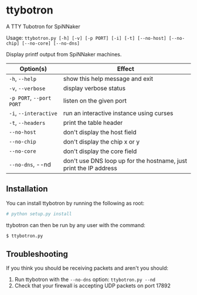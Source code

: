 ttybotron
=========

A TTY Tubotron for SpiNNaker

Usage: ```ttybotron.py [-h] [-v] [-p PORT] [-i] [-t] [--no-host] [--no-chip]
                       [--no-core] [--no-dns]```

Display printf output from SpiNNaker machines.

Option(s)                         | Effect
--------------------------------- | -----------------------------------------------------------------
 ```-h```, ```--help```           | show this help message and exit
 ```-v```, ```--verbose```        | display verbose status
 ```-p PORT```, ```--port PORT``` | listen on the given port
 ```-i```, ```--interactive```    | run an interactive instance using curses
 ```-t```, ```--headers```        | print the table header
 ```--no-host```                  | don't display the host field
 ```--no-chip```                  | don't display the chip x or y
 ```--no-core```                  | don't display the core field
 ```--no-dns```, --nd             | don't use DNS loop up for the hostname, just print the IP address

Installation
------------

You can install ttybotron by running the following as root:

```bash
# python setup.py install
```

ttybotron can then be run by any user with the command:

```bash
$ ttybotron.py
```


Troubleshooting
---------------

If you think you should be receiving packets and aren't you should:

1. Run ttybotron with the ```--no-dns``` option: ```ttybotron.py --nd```
2. Check that your firewall is accepting UDP packets on port 17892
